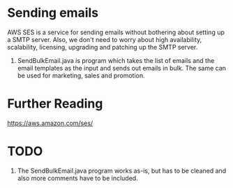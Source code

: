 # Sending emails

AWS SES is a service for sending emails without bothering about setting up a SMTP server. Also, we don't need to worry about high availability, scalability, licensing, upgrading and patching up the SMTP server.

1. SendBulkEmail.java is program which takes the list of emails and the email templates as the input and sends out emails in bulk. The same can be used for marketing, sales and promotion.

# Further Reading

https://aws.amazon.com/ses/

# TODO

1. The SendBulkEmail.java program works as-is, but has to be cleaned and also more comments have to be included.